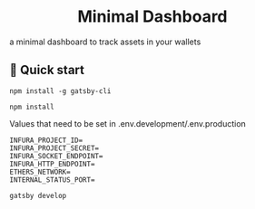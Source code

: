 <h1 align="center">
  Minimal Dashboard
</h1>

a minimal dashboard to track assets in your wallets

## 🚀 Quick start
`npm install -g gatsby-cli`

`npm install`

Values that need to be set in .env.development/.env.production
```
INFURA_PROJECT_ID=
INFURA_PROJECT_SECRET=
INFURA_SOCKET_ENDPOINT=
INFURA_HTTP_ENDPOINT=
ETHERS_NETWORK=
INTERNAL_STATUS_PORT=
```

`gatsby develop`


